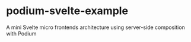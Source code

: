 # podium-svelte-example
A mini Svelte micro frontends architecture using server-side composition with Podium
